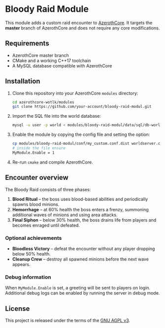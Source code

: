 # Bloody Raid Module

This module adds a custom raid encounter to [AzerothCore](https://www.azerothcore.org).
It targets the **master** branch of AzerothCore and does not require any core modifications.

## Requirements
* AzerothCore master branch
* CMake and a working C++17 toolchain
* A MySQL database compatible with AzerothCore

## Installation
1. Clone this repository into your AzerothCore `modules` directory:
   ```bash
   cd azerothcore-wotlk/modules
   git clone https://github.com/your-account/bloody-raid-modul.git
   ```
2. Import the SQL file into the world database:
   ```bash
   mysql -u user -p world < modules/bloody-raid-modul/data/sql/db-world/skeleton_module_acore_string.sql
   ```
3. Enable the module by copying the config file and setting the option:
   ```bash
   cp modules/bloody-raid-modul/conf/my_custom.conf.dist worldserver.conf.d/my_custom.conf
   # inside the file ensure
   MyModule.Enable = 1
   ```
4. Re-run `cmake` and compile AzerothCore.

## Encounter overview
The Bloody Raid consists of three phases:

1. **Blood Ritual** – the boss uses blood-based abilities and periodically spawns blood minions.
2. **Hemorrhage** – at 60% health the boss enters a frenzy, summoning additional waves of minions and using area attacks.
3. **Final Siphon** – below 30% health, the boss drains life from players and becomes enraged until defeated.

### Optional achievements
* **Bloodless Victory** – defeat the encounter without any player dropping below 50% health.
* **Cleanup Crew** – destroy all spawned minions before the next wave appears.

### Debug information
When `MyModule.Enable` is set, a greeting will be sent to players on login. Additional debug logs can be enabled by running the server in debug mode.

## License
This project is released under the terms of the [GNU AGPL v3](LICENSE).

